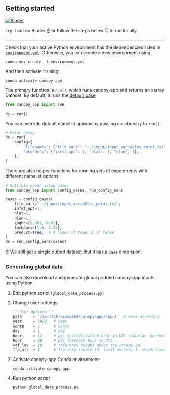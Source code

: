 ## Getting started

[![Binder](https://mybinder.org/badge_logo.svg)](https://mybinder.org/v2/gh/noaa-oar-arl/canopy-app/HEAD?labpath=python%2Fexamples.ipynb)

Try it out on Binder :point_up: or follow the steps below :point_down: to run locally.

---

Check that your active Python environment has the dependencies listed in [`environment.yml`](./environment.yml).
Otherwise, you can create a new environment using:

    conda env create -f environment.yml

And then activate it using:

    conda activate canopy-app

The primary function is `run()`, which runs canopy-app and returns an xarray Dataset.
By default, it runs the [default case](../input/namelist.canopy).
```python
from canopy_app import run

ds = run()
```

You can override default namelist options by passing a dictionary to `run()`.
```python
# Point setup
ds = run(
    config={
        "filenames": {"file_vars": "../input/input_variables_point.txt"},
        "userdefs": {"infmt_opt": 1, "nlat": 1, "nlon": 1},
    },
)
```

There are also helper functions for running sets of experiments with different namelist options.
```python
# Multiple point setup cases
from canopy_app import config_cases, run_config_sens

cases = config_cases(
    file_vars="../input/input_variables_point.txt",
    infmt_opt=1,
    nlat=1,
    nlon=1,
    z0ghc=[0.001, 0.01],
    lambdars=[1.0, 1.25],
    product=True,  # 4 cases if true, 2 if false
)
ds = run_config_sens(cases)
```
:point_up: We still get a single output dataset, but it has a `case` dimension.

### Generating global data

You can also download and generate global gridded canopy-app inputs using Python.

1. Edit python script (`global_data_process.py`)

2. Change user settings

   ```python
   '''User Options'''
   path     = '/scratch/pcampbe8/canopy-app/input'  # work directory
   year     = 2022   # year
   month    = 7      # month
   day      = 1      # day
   houri    = 12     # gfs initialization hour in UTC (caution currently GFS files are initialized at 12 UTC only -- do not change)
   hour     = 00     # gfs forecast hour in UTC
   ref_lev  = 10     # reference height above the canopy (m)
   frp_src  = 1      # frp data source (0: local source; 1: check local source first, switch to climatological file if no available data; 2: 12 month climatology; 3: all ones when ifcanwaf=.FALSE.)
   ```

2. Activate canopy-app Conda environment:

   ```
   conda activate canopy-app
   ```

3. Run python script

   ```
   python global_data_process.py
   ```
